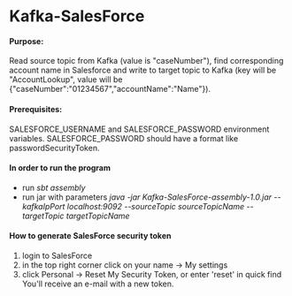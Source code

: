 # Kafka-SalesForce
#### Purpose:
Read source topic from Kafka (value is "caseNumber"), find corresponding account name in Salesforce and write to target topic to Kafka (key will be "AccountLookup", value will be {"caseNumber":"01234567","accountName":"Name"}).

#### Prerequisites:
SALESFORCE_USERNAME and SALESFORCE_PASSWORD environment variables. SALESFORCE_PASSWORD should have a format like passwordSecurityToken.

#### In order to run the program

- run *sbt assembly*
- run jar with parameters *java -jar Kafka-SalesForce-assembly-1.0.jar --kafkaIpPort localhost:9092 --sourceTopic sourceTopicName --targetTopic targetTopicName*

#### How to generate SalesForce security token

1) login to SalesForce
2) in the top right corner click on your name -> My settings
3) click Personal -> Reset My Security Token, or enter 'reset' in quick find  
You'll receive an e-mail with a new token.